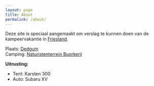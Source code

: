 ```yaml
---
layout: page
title: About
permalink: /about/
---
```


Deze site is speciaal aangemaakt om verslag te kunnen doen van de kampeervakantie in [Friesland](https://nl.wikipedia.org/wiki/Friesland).  

Plaats: [Dedgum](https://nl.wikipedia.org/wiki/Dedgum)  
Camping: [Naturistenterrein Buorkerij](http://www.campingdedgum.nl/)

**Uitrusting:**
- Tent: Karsten 300
- Auto: Subaru XV
